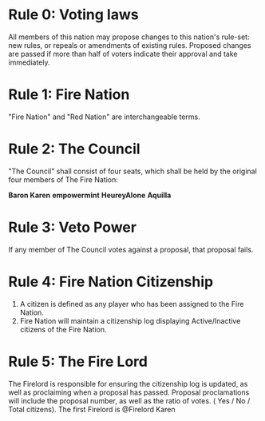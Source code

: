 # Rule 0: Voting laws
All members of this nation may propose changes to this nation's rule-set: new rules, or repeals or amendments of existing rules. Proposed changes are passed if more than half of voters indicate their approval and take immediately.

# Rule 1: Fire Nation
"Fire Nation" and "Red Nation" are interchangeable terms.

# Rule 2: The Council
"The Council" shall consist of four seats, which shall be held by the original four members of The Fire Nation:

**Baron Karen**
**empowermint**
**HeureyAlone**
**Aquilla**

# Rule 3: Veto Power
If any member of The Council votes against a proposal, that proposal fails.

# Rule 4: Fire Nation Citizenship
1. A citizen is defined as any player who has been assigned to the Fire Nation. 
2. Fire Nation will maintain a citizenship log displaying Active/Inactive citizens of the Fire Nation.

# Rule 5: The Fire Lord
The Firelord is responsible for ensuring the citizenship log is updated, as well as proclaiming when a proposal has passed. Proposal proclamations will include  the proposal number, as well as the ratio of votes. ( Yes / No / Total citizens). The first Firelord is @Firelord Karen
